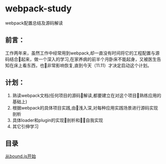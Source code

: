#    webpack-study
webpack配置总结及源码解读

##   前言：

工作两年来，虽然工作中经常用到webpack,却一直没有时间将它的工程配置与源码结合起来，做一个深入的学习,在家养病的前半个月卧床不能起身，又被医生告知在床上看东西，也非常影响恢复,直到今天（11.11）才决定启动这个计划。

##   计划：
1. 熟读webpack文档(任何项目的源码解读,都要建立在对这个项目熟练应用的基础上)
2. 根据webpack的具体项目实践,由浅入深,对每种应用实践场景进行源码实现剖析
3. 具体loader和plugin的实现剖析和自我实现
4. 其它引伸学习

## 目录
[从bound.js开始](https://github.com/bobojiayou/webpack-study/blob/master/step-1.md)
